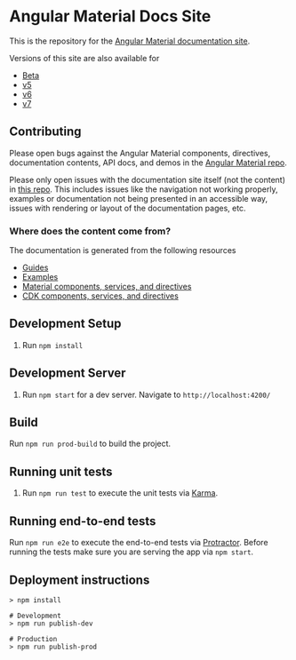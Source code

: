 # Angular Material Docs Site

This is the repository for the [Angular Material documentation site](https://material.angular.io/).

Versions of this site are also available for
- [Beta](https://next.material.angular.io/)
- [v5](https://v5.material.angular.io/)
- [v6](https://v6.material.angular.io/)
- [v7](https://v7.material.angular.io/)

## Contributing
Please open bugs against the Angular Material components, directives, documentation contents, API docs,
and demos in the [Angular Material repo](https://github.com/angular/components/issues).

Please only open issues with the documentation site itself (not the content) in
[this repo](https://github.com/angular/material.angular.io/issues). This includes issues like the navigation
not working properly, examples or documentation not being presented in an accessible way, issues with
rendering or layout of the documentation pages, etc.

### Where does the content come from?
The documentation is generated from the following resources
- [Guides](https://github.com/angular/components/tree/master/guides)
- [Examples](https://github.com/angular/components/tree/master/src/material-examples)
- [Material components, services, and directives](https://github.com/angular/components/tree/master/src/lib)
- [CDK components, services, and directives](https://github.com/angular/components/tree/master/src/cdk)

## Development Setup
1. Run `npm install`

## Development Server
1. Run `npm start` for a dev server. Navigate to `http://localhost:4200/`

## Build
Run `npm run prod-build` to build the project.

## Running unit tests
1. Run `npm run test` to execute the unit tests via [Karma](https://karma-runner.github.io).

## Running end-to-end tests
Run `npm run e2e` to execute the end-to-end tests via [Protractor](http://www.protractortest.org/).
Before running the tests make sure you are serving the app via `npm start`.

## Deployment instructions
```
> npm install

# Development
> npm run publish-dev

# Production
> npm run publish-prod
```
